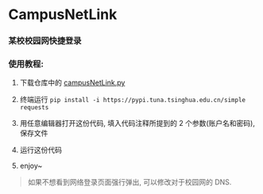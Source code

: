 # CampusNetLink

### 某校校园网快捷登录

### 使用教程:

1. 下载仓库中的 [campusNetLink.py](https://github.com/n-WN/CampusNetLink/blob/main/campusNetLink.py)

2. 终端运行 `pip install -i https://pypi.tuna.tsinghua.edu.cn/simple requests`

3. 用任意编辑器打开这份代码, 填入代码注释所提到的 2 个参数(账户名和密码), 保存文件

4. 运行这份代码

5. enjoy~

> 如果不想看到网络登录页面强行弹出, 可以修改对于校园网的 DNS.

